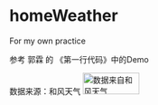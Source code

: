 # homeWeather
For my own practice

参考 郭霖 的 《第一行代码》中的Demo

数据来源：和风天气
<img src="https://share.heweather.com/media/powered-by-heweather-light1.png" width="100" height="38" alt="数据来自和风天气" />
